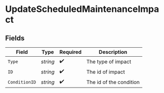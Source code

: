 # UpdateScheduledMaintenanceImpact


## Fields

| Field                   | Type                    | Required                | Description             |
| ----------------------- | ----------------------- | ----------------------- | ----------------------- |
| `Type`                  | *string*                | :heavy_check_mark:      | The type of impact      |
| `ID`                    | *string*                | :heavy_check_mark:      | The id of impact        |
| `ConditionID`           | *string*                | :heavy_check_mark:      | The id of the condition |